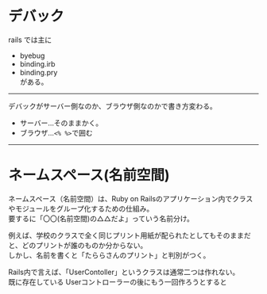 # デバック
rails では主に    
- byebug    
- binding.irb    
- binding.pry    
がある。
***
デバックがサーバー側なのか、ブラウザ側なのかで書き方変わる。
- サーバー...そのままかく。
- ブラウザ...`<% %>`で囲む
***

# ネームスペース(名前空間)
ネームスペース（名前空間）は、Ruby on Railsのアプリケーション内でクラスやモジュールをグループ化するための仕組み。    
要するに「〇〇(名前空間)の△△だよ」っていう名前分け。    

例えば、学校のクラスで全く同じプリント用紙が配られたとしてもそのままだと、どのプリントが誰のものか分からない。    
しかし、名前を書くと「たららさんのプリント」と判別がつく。    

Rails内で言えば、「UserContoller」というクラスは通常二つは作れない。    
既に存在している Userコントローラーの後にもう一回作ろうとすると
